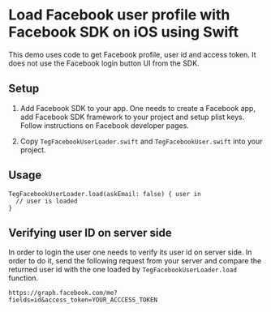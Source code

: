 # Load Facebook user profile with Facebook SDK on iOS using Swift

This demo uses code to get Facebook profile, user id and access token. It does not use the Facebook login button UI from the SDK.

## Setup

1. Add Facebook SDK to your app. One needs to create a Facebook app, add Facebook SDK framework to your project and setup plist keys. Follow instructions on Facebook developer pages.

2. Copy `TegFacebookUserLoader.swift` and `TegFacebookUser.swift` into your project.

## Usage

```
TegFacebookUserLoader.load(askEmail: false) { user in
  // user is loaded
}
```

## Verifying user ID on server side

In order to login the user one needs to verify its user id on server side. In order to do it, send the following request from your server and compare the returned user id with the one loaded by `TegFacebookUserLoader.load` function.

```
https://graph.facebook.com/me?fields=id&access_token=YOUR_ACCCESS_TOKEN
```
